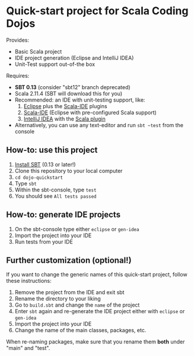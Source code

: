 # Quick-start project for Scala Coding Dojos

Provides:

* Basic Scala project
* IDE project generation (Eclipse and IntelliJ IDEA)
* Unit-Test support out-of-the box

Requires:

* **SBT 0.13** (consider "sbt12" branch deprecated)
* Scala 2.11.4 (SBT will download this for you)
* Recommended: an IDE with unit-testing support, like:
    1. [Eclipse](http://www.eclipse.org/downloads/) plus the [Scala-IDE](http://scala-ide.org/download/current.html) plugins
    2. [Scala-IDE](http://scala-ide.org/download/sdk.html) (Eclipse with pre-configured Scala support)
    2. [IntelliJ IDEA](https://www.jetbrains.com/idea/) with the [Scala plugin](https://confluence.jetbrains.com/display/SCA/Getting+Started+with+IntelliJ+IDEA+Scala+Plugin)
* Alternatively, you can use any text-editor and run `sbt ~test` from the console

## How-to: use this project

1. [Install SBT](http://www.scala-sbt.org/0.13/tutorial/index.html) (0.13 or later!)
1. Clone this repository to your local computer
1. `cd dojo-quickstart`
1. Type `sbt`
1. Within the sbt-console, type `test`
1. You should see `All tests passed`

## How-to: generate IDE projects

1. On the sbt-console type either `eclipse` or `gen-idea`
1. Import the project into your IDE
1. Run tests from your IDE

## Further customization (optional!)

If you want to change the generic names of this quick-start project, follow these instructions:

1. Remove the project from the IDE and exit sbt
1. Rename the directory to your liking
1. Go to `build.sbt` and change the `name` of the project
1. Enter `sbt` again and re-generate the IDE project either with `eclipse` or `gen-idea`
1. Import the project into your IDE
1. Change the name of the main classes, packages, etc.

When re-naming packages, make sure that you rename them **both** under "main" and "test".